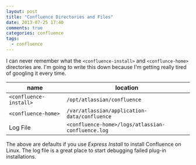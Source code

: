 ```yaml
---
layout: post
title: "Confluence Directories and Files"
date: 2013-07-25 17:40
comments: true
categories: confluence
tags:
  - confluence
---
```


I can never remember what the `<confluence-install>` and `<conflunce-home>`
directories are. I'm going to write this down because I'm getting really tired
of googling it every time.

|name|location|
|-----|-----|
|`<confluence-install>`|`/opt/atlassian/confluence`|
|`<confluence-home>`|`/var/atlassian/application-data/confluence`|
|Log File|`<confluence-home>/logs/atlassian-confluence.log`|

<p></p>

The above are defaults if you use _Express Install_ to install Confluence on
Linux. The log file is a great place to start debugging failed plug-in
installations.
